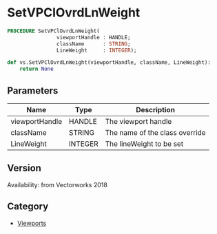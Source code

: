 # SetVPClOvrdLnWeight

```pascal
PROCEDURE SetVPClOvrdLnWeight(
				viewportHandle : HANDLE;
				className      : STRING;
				LineWeight     : INTEGER);
```

```python
def vs.SetVPClOvrdLnWeight(viewportHandle, className, LineWeight):
    return None
```

## Parameters
|Name|Type|Description|
|---|---|---|
|viewportHandle|HANDLE|The viewport handle|
|className|STRING|The name of the class override|
|LineWeight|INTEGER|The lineWeight to be set|

## Version
Availability: from Vectorworks 2018

## Category
* [Viewports](../Categories/Viewports.md)
